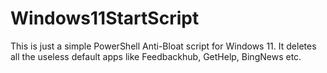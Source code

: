 # Windows11StartScript
 This is just a simple PowerShell Anti-Bloat script for Windows 11. It deletes all the useless default apps like Feedbackhub,  GetHelp, BingNews etc. 
